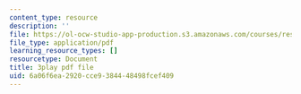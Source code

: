 ```yaml
---
content_type: resource
description: ''
file: https://ol-ocw-studio-app-production.s3.amazonaws.com/courses/res-18-009-learn-differential-equations-up-close-with-gilbert-strang-and-cleve-moler-fall-2015/6a06f6ea2920cce9384448498fcef409_RwBCrVB98s8.pdf
file_type: application/pdf
learning_resource_types: []
resourcetype: Document
title: 3play pdf file
uid: 6a06f6ea-2920-cce9-3844-48498fcef409
---
```


